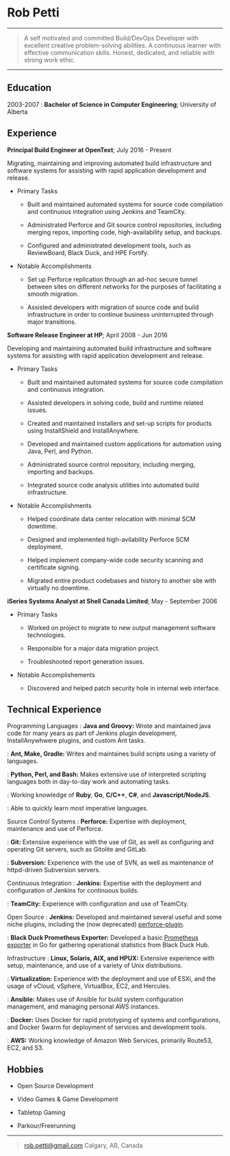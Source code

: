 Rob Petti
=======

----

>	A self motivated and committed Build/DevOps Developer with excellent creative
>	problem-solving abilities. A continuous learner with effective communication skills.
>	Honest, dedicated, and reliable with strong work ethic.

----

Education
---------

2003-2007
:	**Bachelor of Science in Computer Engineering**; University of Alberta

Experience
----------

**Principal Build Engineer at OpenText**; July 2016 - Present

Migrating, maintaining and improving automated build infrastructure and software systems for assisting with rapid application development and release.

* Primary Tasks
	-   Built and maintained automated systems for source code compilation
	    and continuous integration using Jenkins and TeamCity.

	-   Administrated Perforce and Git source control repositories, including merging repos,
	    importing code, high-availability setup, and backups.

	-	Configured and administrated development tools, such as ReviewBoard, Black Duck,
		and HPE Fortify.

* Notable Accomplishments
	-   Set up Perforce replication through an ad-hoc secure tunnel 
        between sites on different networks for the purposes of facilitating 
        a smooth migration.

	-   Assisted developers with migration of source code and build infrastructure 
        in order to continue business uninterrupted through major transitions.

**Software Release Engineer at HP**; April 2008 - Jun 2016

Developing and maintaining automated build infrastructure and software systems for assisting with rapid application development and release.

* Primary Tasks
	-   Built and maintained automated systems for source code compilation
	    and continuous integration.

	-   Assisted developers in solving code, build and runtime
	    related issues.

	-   Created and maintained installers and set-up scripts for products using
		InstallShield and InstallAnywhere.

	-   Developed and maintained custom applications for automation using
	    Java, Perl, and Python.

	-   Administrated source control repository, including merging,
	    importing and backups.

	-   Integrated source code analysis utilities into automated
	    build infrastructure.

* Notable Accomplishments

	-   Helped coordinate data center relocation with
	    minimal SCM downtime.

	-   Designed and implemented high-avilability Perforce
	    SCM deployment.

	-   Helped implement company-wide code security scanning and
	    certificate signing.

	-   Migrated entire product codebases and history to another
	    site with virtually no downtime.

**iSeries Systems Analyst at Shell Canada Limited**; May - September 2006

* Primary Tasks

	-   Worked on project to migrate to new output management
	    software technologies.

	-   Responsible for a major data migration project.

	-   Troubleshooted report generation issues.

* Notable Accomplishements

	-   Discovered and helped patch security hole in
	    internal web interface.

Technical Experience
--------------------

Programming Languages
:	**Java and Groovy:** Wrote and maintained java code for many years as part
	of Jenkins plugin development, InstallAnywhwere plugins, and custom Ant tasks.

:	**Ant, Make, Gradle:** Writes and maintaines build scripts using a variety of languages.

:	**Python, Perl, and Bash:** Makes extensive use of interpreted scripting languages
	both in day-to-day work and automating tasks.

:	Working knowledge of **Ruby**, **Go**, **C/C++**, **C#**, and **Javascript/NodeJS**.

:	Able to quickly learn most imperative languages.

Source Control Systems
:	**Perforce:** Expertise with deployment, maintenance and use of Perforce.

:	**Git:** Extensive experience with the use of Git, as well as configuring and operating
	Git servers, such as Gitolite and GitLab.

:	**Subversion:** Experience with the use of SVN, as well as maintenance of httpd-driven
	Subversion servers.

Continuous Integration
:	**Jenkins:** Expertise with the deployment and configuration of Jenkins for continuous builds.

:	**TeamCity:** Experience with configuration and use of TeamCity.

Open Source
:	**Jenkins:** Developed and maintained several useful and some 
	niche plugins, including the (now deprecated) [perforce-plugin](http://github.com/jenkinsci/perforce-plugin).

:	**Black Duck Prometheus Exporter:** Developed a basic [Prometheus exporter](http://github.com/rpetti/blackduck_exporter) in Go
	for gathering operational statistics from Black Duck Hub.

Infrastructure
:	**Linux, Solaris, AIX, and HPUX:** Extensive experience with setup, maintenance, 
	and use of a variety of Unix distributions.

:	**Virtualization:** Experience with the deployment and use of ESXi, and the usage of vCloud,
	vSphere, VirtualBox, EC2, and Hercules.

:	**Ansible:** Makes use of Ansible for build system configuration management, and managing 
	personal AWS instances.

:	**Docker:** Uses Docker for rapid prototyping of systems and configurations, and Docker Swarm for 
	deployment of services and development tools.

:	**AWS:** Working knowledge of Amazon Web Services, primarily Route53, EC2, and S3.

Hobbies
-------

*	Open Source Development

*	Video Games & Game Development

*	Tabletop Gaming

*	Parkour/Freerunning

----

> <rob.petti@gmail.com>
> Calgary, AB, Canada
